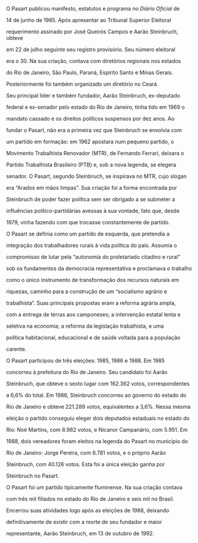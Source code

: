 

O Pasart publicou manifesto, estatutos e programa no *Diário Oficial* de

14 de junho de 1985. Após apresentar ao Tribunal Superior Eleitoral

requerimento assinado por José Queirós Campos e Aarão Steinbruch, obteve

em 22 de julho seguinte seu registro provisório. Seu número eleitoral

era o 30. Na sua criação, contava com diretórios regionais nos estados

do Rio de Janeiro, São Paulo, Paraná, Espírito Santo e Minas Gerais.

Posteriormente foi também organizado um diretório no Ceará.



Seu principal líder e também fundador, Aarão Steinbruch, ex-deputado

federal e ex-senador pelo estado do Rio de Janeiro, tinha tido em 1969 o

mandato cassado e os direitos políticos suspensos por dez anos. Ao

fundar o Pasart, não era a primeira vez que Steinbruch se envolvia com

um partido em formação: em 1962 apostara num pequeno partido, o

Movimento Trabalhista Renovador (MTR), de Fernando Ferrari, deixara o

Partido Trabalhista Brasileiro (PTB) e, sob a nova legenda, se elegera

senador. O Pasart, segundo Steinbruch, se inspirava no MTR, cujo slogan

era “Arados em mãos limpas”. Sua criação foi a forma encontrada por

Steinbruch de poder fazer política sem ser obrigado a se submeter a

influências político-partidárias avessas à sua vontade, fato que, desde

1979, vinha fazendo com que trocasse constantemente de partido.



O Pasart se definia como um partido de esquerda, que pretendia a

integração dos trabalhadores rurais à vida política do país. Assumia o

compromisso de lutar pela “autonomia do proletariado citadino e rural”

sob os fundamentos da democracia representativa e proclamava o trabalho

como o único instrumento de transformação dos recursos naturais em

riquezas, caminho para a construção de um “socialismo agrário e

trabalhista”. Suas principais propostas eram a reforma agrária ampla,

com a entrega de terras aos camponeses; a intervenção estatal lenta e

seletiva na economia; a reforma da legislação trabalhista, e uma

política habitacional, educacional e de saúde voltada para a população

carente.



O Pasart participou de três eleições: 1985, 1986 e 1988. Em 1985

concorreu à prefeitura do Rio de Janeiro. Seu candidato foi Aarão

Steinbruch, que obteve o sexto lugar com 162.362 votos, correspondentes

a 6,6% do total. Em 1986, Steinbruch concorreu ao governo do estado do

Rio de Janeiro e obteve 221.289 votos, equivalentes a 3,6%. Nessa mesma

eleição o partido conseguiu eleger dois deputados estaduais no estado do

Rio: Noé Martins, com 8.982 votos, e Nicanor Campanário, com 5.951. Em

1988, dois vereadores foram eleitos na legenda do Pasart no município do

Rio de Janeiro: Jorge Pereira, com 6.781 votos, e o próprio Aarão

Steinbruch, com 40.126 votos. Esta foi a única eleição ganha por

Steinbruch no Pasart.



O Pasart foi um partido tipicamente fluminense. Na sua criação contava

com três mil filiados no estado do Rio de Janeiro e seis mil no Brasil.

Encerrou suas atividades logo após as eleições de 1988, deixando

definitivamente de existir com a morte de seu fundador e maior

representante, Aarão Steinbruch, em 13 de outubro de 1992.




